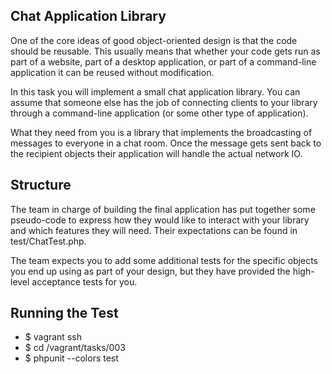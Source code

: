 Chat Application Library
---------------------------

One of the core ideas of good object-oriented design is that the code should
be reusable. This usually means that whether your code gets run as part of a
website, part of a desktop application, or part of a command-line application
it can be reused without modification.

In this task you will implement a small chat application library. You can
assume that someone else has the job of connecting clients to your library
through a command-line application (or some other type of application).

What they need from you is a library that implements the broadcasting of
messages to everyone in a chat room.  Once the message gets sent back to the
recipient objects their application will handle the actual network IO.

Structure
---------

The team in charge of building the final application has put together some
pseudo-code to express how they would like to interact with your library and
which features they will need. Their expectations can be found in
test/ChatTest.php.

The team expects you to add some additional tests for the specific objects you
end up using as part of your design, but they have provided the high-level
acceptance tests for you.

Running the Test
----------------

* $ vagrant ssh
* $ cd /vagrant/tasks/003
* $ phpunit --colors test